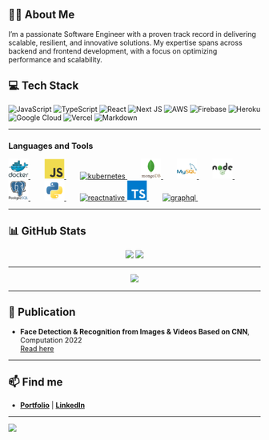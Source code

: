 ## 👨‍💻 About Me
I’m a passionate Software Engineer with a proven track record in delivering scalable, resilient, and innovative solutions. My expertise spans across backend and frontend development, with a focus on optimizing performance and scalability.

## 💻 Tech Stack
![JavaScript](https://img.shields.io/badge/javascript-%23323330.svg?style=for-the-badge&logo=javascript&logoColor=%23F7DF1E) 
![TypeScript](https://img.shields.io/badge/typescript-%23007ACC.svg?style=for-the-badge&logo=typescript&logoColor=white) 
![React](https://img.shields.io/badge/react-%2320232a.svg?style=for-the-badge&logo=react&logoColor=%2361DAFB) 
![Next JS](https://img.shields.io/badge/Next-black?style=for-the-badge&logo=next.js&logoColor=white) 
![AWS](https://img.shields.io/badge/AWS-%23FF9900.svg?style=for-the-badge&logo=amazon-aws&logoColor=white) 
![Firebase](https://img.shields.io/badge/firebase-%23039BE5.svg?style=for-the-badge&logo=firebase) 
![Heroku](https://img.shields.io/badge/heroku-%23430098.svg?style=for-the-badge&logo=heroku&logoColor=white) 
![Google Cloud](https://img.shields.io/badge/GoogleCloud-%234285F4.svg?style=for-the-badge&logo=google-cloud&logoColor=white) 
![Vercel](https://img.shields.io/badge/vercel-%23000000.svg?style=for-the-badge&logo=vercel&logoColor=white) 
![Markdown](https://img.shields.io/badge/markdown-%23000000.svg?style=for-the-badge&logo=markdown&logoColor=white)

---
<h3 align="left">Languages and Tools</h3>
<p align="left"> 
  <a href="https://www.docker.com/" target="_blank"> 
    <img src="https://raw.githubusercontent.com/devicons/devicon/master/icons/docker/docker-original-wordmark.svg" alt="docker" width="40" height="40"/> 
  </a>&nbsp;&nbsp;&nbsp;&nbsp;&nbsp;&nbsp;
  <a href="https://developer.mozilla.org/en-US/docs/Web/JavaScript" target="_blank"> 
    <img src="https://raw.githubusercontent.com/devicons/devicon/master/icons/javascript/javascript-original.svg" alt="javascript" width="40" height="40"/> 
  </a>&nbsp;&nbsp;&nbsp;&nbsp;&nbsp;&nbsp;
  <a href="https://kubernetes.io" target="_blank"> 
    <img src="https://www.vectorlogo.zone/logos/kubernetes/kubernetes-icon.svg" alt="kubernetes" width="40" height="40"/> 
  </a>&nbsp;&nbsp;&nbsp;&nbsp;&nbsp;&nbsp;
  <a href="https://www.mongodb.com/" target="_blank"> 
    <img src="https://raw.githubusercontent.com/devicons/devicon/master/icons/mongodb/mongodb-original-wordmark.svg" alt="mongodb" width="40" height="40"/> 
  </a>&nbsp;&nbsp;&nbsp;&nbsp;&nbsp;&nbsp;
  <a href="https://www.mysql.com/" target="_blank"> 
    <img src="https://raw.githubusercontent.com/devicons/devicon/master/icons/mysql/mysql-original-wordmark.svg" alt="mysql" width="40" height="40"/> 
  </a>&nbsp;&nbsp;&nbsp;&nbsp;&nbsp;&nbsp;
  <a href="https://nodejs.org" target="_blank"> 
    <img src="https://raw.githubusercontent.com/devicons/devicon/master/icons/nodejs/nodejs-original-wordmark.svg" alt="nodejs" width="40" height="40"/> 
  </a>&nbsp;&nbsp;&nbsp;&nbsp;&nbsp;&nbsp;
  <a href="https://www.postgresql.org" target="_blank"> 
    <img src="https://raw.githubusercontent.com/devicons/devicon/master/icons/postgresql/postgresql-original-wordmark.svg" alt="postgresql" width="40" height="40"/> 
  </a>&nbsp;&nbsp;&nbsp;&nbsp;&nbsp;&nbsp;
  <a href="https://www.python.org" target="_blank"> 
    <img src="https://raw.githubusercontent.com/devicons/devicon/master/icons/python/python-original.svg" alt="python" width="40" height="40"/> 
  </a>&nbsp;&nbsp;&nbsp;&nbsp;&nbsp;&nbsp;
  <a href="https://reactnative.dev/" target="_blank"> 
    <img src="https://reactnative.dev/img/header_logo.svg" alt="reactnative" width="40" height="40"/> 
  </a>
    <a href="https://www.typescriptlang.org/" target="_blank">
  <img src="https://raw.githubusercontent.com/devicons/devicon/master/icons/typescript/typescript-original.svg" alt="typescript" width="40" height="40"/>
</a>&nbsp;&nbsp;&nbsp;&nbsp;&nbsp;&nbsp;

<a href="https://graphql.org/" target="_blank">
  <img src="https://cdn.jsdelivr.net/gh/devicons/devicon@latest/icons/graphql/graphql-plain.svg" alt="graphql" width="40" height="40"/>
</a>&nbsp;&nbsp;&nbsp;&nbsp;&nbsp;&nbsp;
</p>

  
---
## 📊 GitHub Stats
<div align="center">
  <img src="https://streak-stats.demolab.com/?user=AmadNaseem&theme=cobalt" width="500">
  <img src="https://github-readme-stats.vercel.app/api?username=AmadNaseem&show_icons=true&theme=cobalt" width="500">
</div>

---
<div align="center">
  <img src="https://github-readme-stats.vercel.app/api/top-langs/?username=AmadNaseem&theme=cobalt&hide_border=false&include_all_commits=true&count_private=true&layout=compact">
</div>

---
## 📄 Publication
- **Face Detection & Recognition from Images & Videos Based on CNN**, Computation 2022  
  [Read here](https://doi.org/10.3390/computation10090148)

---
## 📫 Find me
- **[Portfolio](https://portolio-amad-2.vercel.app/)** | **[LinkedIn](https://www.linkedin.com/in/amad-naseem-8bba1b205)**
  
---
[![](https://visitcount.itsvg.in/api?id=AmadNaseem)](https://visitcount.itsvg.in)

